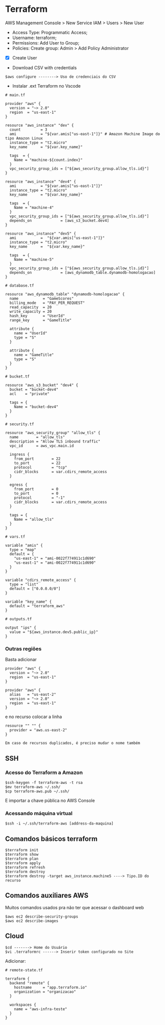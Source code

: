 # Terraform

AWS Management Console > New Service IAM > Users > New User

- Access Type: Programmatic Access;
- Username: terraform;
- Permissions: Add User to Group;
- Policies: Create group: Admin > Add Policy Administrator
- [X] Create User
- Download CSV with credentials

```shell
$aws configure --------> Uso de credenciais do CSV
```

- Instalar .ext Terraform no Vscode

```shell
# main.tf

provider "aws" {
  version = "~> 2.0"
  region  = "us-east-1"
}

resource "aws_instance" "dev" {
  count         = 3
  ami           = "${var.amis["us-east-1"]}" # Amazon Machine Image do tipo Amazon Linux
  instance_type = "t2.micro"
  key_name      = "${var.key_name}"

  tags  = {
    Name = "machine-${count.index}"
  }
  vpc_security_group_ids = ["${aws_security_group.allow_tls.id}"]
}

resource "aws_instance" "dev4" {
  ami           = "${var.amis["us-east-1"]}"
  instance_type = "t2.micro"
  key_name      = "${var.key_name}"

  tags  = {
    Name = "machine-4"
  }
  vpc_security_group_ids = ["${aws_security_group.allow_tls.id}"]
  depends_on             = [aws_s3_bucket.dev4]
}

resource "aws_instance" "dev5" {
  ami           =  "${var.amis["us-east-1"]}"
  instance_type = "t2.micro"
  key_name      =  "${var.key_name}"

  tags  = {
    Name = "machine-5"
  }
  vpc_security_group_ids = ["${aws_security_group.allow_tls.id}"]
  depends_on             = [aws_dynamodb_table.dynamodb-homologacao]
}
```

```shell
# database.tf

resource "aws_dynamodb_table" "dynamodb-homologacao" {
  name           = "GameScores"
  billing_mode   = "PAY_PER_REQUEST"
  read_capacity  = 20
  write_capacity = 20
  hash_key       = "UserId"
  range_key      = "GameTitle"

  attribute {
    name = "UserId"
    type = "S"
  }

  attribute {
    name = "GameTitle"
    type = "S"
  }
}
```

```shell
# bucket.tf

resource "aws_s3_bucket" "dev4" {
  bucket = "bucket-dev4"
  acl    = "private"

  tags = {
    Name = "bucket-dev4"
  }
}
```

```shell
# security.tf

resource "aws_security_group" "allow_tls" {
  name        = "allow_tls"
  description = "Allow TLS inbound traffic"
  vpc_id      = aws_vpc.main.id

  ingress {
    from_port        = 22
    to_port          = 22
    protocol         = "tcp"
    cidr_blocks      = var.cdirs_remote_access
  }

  egress {
    from_port        = 0
    to_port          = 0
    protocol         = "-1"
    cidr_blocks      = var.cdirs_remote_access
  }

  tags = {
    Name = "allow_tls"
  }
}
```

```shell
# vars.tf

variable "amis" {
  type = "map"
  default = {
    "us-east-1" = "ami-0022f774911c1d690"
    "us-east-1" = "ami-0022f774911c1d690"
  }
}

variable "cdirs_remote_access" {
  type = "list"
  default = ["0.0.0.0/0"]
}

variable "key_name" {
  default = "terraform_aws"
}
```

```shell
# outputs.tf

output "ips" {
  value = "${aws_instance.dev5.public_ip}"
}
```

### Outras regiões

Basta adicionar

```shell
provider "aws" {
  version = "~> 2.0"
  region  = "us-east-1"
}

provider "aws" {
  alias   = "us-east-2"
  version = "~> 2.0"
  region  = "us-east-1"
}
```

e no recurso colocar a linha

```shell
resource "" "" {
  provider = "aws.us-east-2"
}

Em caso de recursos duplicados, é preciso mudar o nome também
```

## SSH

### Acesso do Terraform a Amazon

```shell
$ssh-keygen -f terraform-aws -t rsa
$mv terraform-aws ~/.ssh/
$cp terraform-aws.pub ~/.ssh/
```

E importar a chave pública no AWS Console

### Acessando máquina virtual

```shell
$ssh -i ~/.ssh/terraform-aws [address-da-maquina]
```

## Comandos básicos terraform

```shell
$terraform init
$terraform show
$terraform plan
$terraform apply
$terraform refresh
$terraform destroy
$terraform destroy -target aws_instance.machine5 ----> Tipo.ID do recurso
```

## Comandos auxiliares AWS

Muitos comandos usados pra não ter que acessar o dashboard web

```shell
$aws ec2 describe-security-groups
$aws ec2 describe-images
```

## Cloud

```shell
$cd -------> Home do Usuário
$vi .terraformrc ------> Inserir token configurado no Site
```

Adicionar:

```shell
# remote-state.tf

terraform {
  backend "remote" {
    hostname     = "app.terraform.io"
    organization = "organizacao"
  }

  workspaces {
    name = "aws-infra-teste"
  }
}
